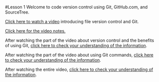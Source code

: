 #Lesson 1
Welcome to code version control using Git, GitHub.com, and SourceTree.

[Click here to watch a video](http://youtu.be/FQMXWzCdQdU "Video about version control and Git") introducing file version control and Git.

[Click here for the video notes.](https://github.com/live-and-learn/git-learning/tree/master/lesson-1/notes-lesson-1-version-control-using-git.md "Notes for Video about version control and Git")

After watching the part of the video about version control and the benefits of using Git, [click here to check your understanding of the information](https://github.com/live-and-learn/git-learning/tree/master/lesson-1/assessment-lesson-1-version-control-check-understanding.md "Check understanding about version control and benefits of using Git").

After watching the part of the video about using Git commands, [click here to check your understanding of the information](https://github.com/live-and-learn/git-learning/tree/master/lesson-1/assessment-lesson-1-using-git.md "Check understanding of using Git commands").

After watching the entire video, [click here to check your understanding of the information](https://github.com/live-and-learn/git-learning/tree/master/lesson-1/assessment-lesson-1-version-control-using-git.md "Assessment for Video about version control and Git").
